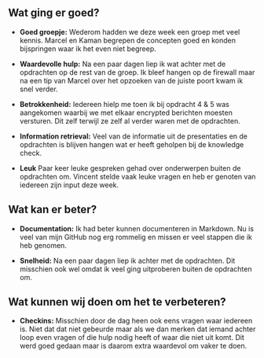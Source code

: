 ## **Wat ging er goed?**

- **Goed groepje:** Wederom hadden we deze week een groep met veel kennis. Marcel en Kaman begrepen de concepten goed en konden bijspringen waar ik het even niet begreep.

- **Waardevolle hulp:** Na een paar dagen liep ik wat achter met de opdrachten op de rest van de groep. Ik bleef hangen op de firewall maar na een tip van Marcel over het opzoeken van de juiste poort kwam ik snel verder.

- **Betrokkenheid:** Iedereen hielp me toen ik bij opdracht 4 & 5 was aangekomen waarbij we met elkaar encrypted berichten moesten versturen. Dit zelf terwijl ze zelf al verder waren met de opdrachten.

- **Information retrieval:** Veel van de informatie uit de presentaties en de opdrachten is blijven hangen wat er heeft geholpen bij de knowledge check.

- **Leuk** Paar keer leuke gespreken gehad over onderwerpen buiten de opdrachten om. Vincent stelde vaak leuke vragen en heb er genoten van iedereen zijn input deze week.

## **Wat kan er beter?**

- **Documentation:** Ik had beter kunnen documenteren in Markdown. Nu is veel van mijn GitHub nog erg rommelig en missen er veel stappen die ik heb genomen.

- **Snelheid:** Na een paar dagen liep ik achter met de opdrachten. Dit misschien ook wel omdat ik veel ging uitproberen buiten de opdrachten om.


## **Wat kunnen wij doen om het te verbeteren?**

- **Checkins:** Misschien door de dag heen ook eens vragen waar iedereen is. Niet dat dat niet gebeurde maar als we dan merken dat iemand achter loop even vragen of die hulp nodig heeft of waar die niet uit komt.  Dit werd goed gedaan maar is daarom extra waardevol om vaker te doen.
